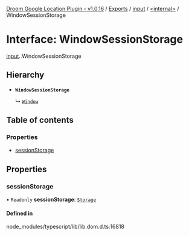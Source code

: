 [Droom Google Location Plugin - v1.0.16](../README.md) / [Exports](../modules.md) / [input](../modules/input.md) / [<internal\>](../modules/input._internal_.md) / WindowSessionStorage

# Interface: WindowSessionStorage

[input](../modules/input.md).[<internal>](../modules/input._internal_.md).WindowSessionStorage

## Hierarchy

- **`WindowSessionStorage`**

  ↳ [`Window`](input._internal_.Window.md)

## Table of contents

### Properties

- [sessionStorage](input._internal_.WindowSessionStorage.md#sessionstorage)

## Properties

### sessionStorage

• `Readonly` **sessionStorage**: [`Storage`](../modules/input._internal_.md#storage)

#### Defined in

node_modules/typescript/lib/lib.dom.d.ts:16818
